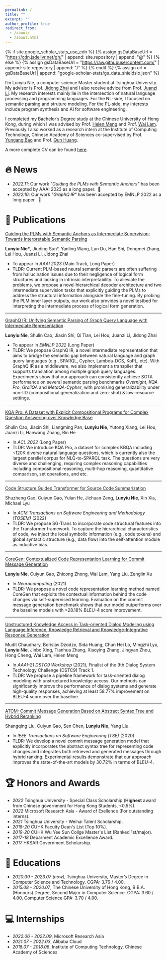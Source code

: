 ```yaml
---
permalink: /
title: ""
excerpt: ""
author_profile: true
redirect_from: 
  - /about/
  - /about.html
---
```


{% if site.google_scholar_stats_use_cdn %}
{% assign gsDataBaseUrl = "https://cdn.jsdelivr.net/gh/" | append: site.repository | append: "@" %}
{% else %}
{% assign gsDataBaseUrl = "https://raw.githubusercontent.com/" | append: site.repository | append: "/" %}
{% endif %}
{% assign url = gsDataBaseUrl | append: "google-scholar-stats/gs_data_shieldsio.json" %}

<span class='anchor' id='about-me'></span>

I’m Lunyiu Nie, a computer science Master student at Tsinghua University. My advisor is Prof. [Jidong Zhai](https://pacman.cs.tsinghua.edu.cn/~zjd/) and I also receive advice from Prof. [Juanzi Li](http://keg.cs.tsinghua.edu.cn/persons/ljz/). My research interests mainly lie in the intersection of natural language processing and programming languages. For the NL-side, I focused on semantic parsing and struture modeling. For the PL-side, my interests include program synthesis and AI for software engineering.

I completed my Bachelor’s Degree study at the Chinese University of Hong Kong, during which I was advised by Prof. [Helen Meng](https://www.se.cuhk.edu.hk/people/academic-staff/prof-meng-mei-ling-helen/) and Prof. [Wai Lam](http://www1.se.cuhk.edu.hk/~textmine/). Previously I also worked as a research intern at the Institute of Computing Technology, Chinese Academy of Sciences co-supervised by Prof. [Yungang Bao](http://acs.ict.ac.cn/baoyg/) and Prof. [Qun Huang](https://huangqundl.github.io/).

A more complete CV can be found [here](CV.pdf).


# 🔥 News
- *2022.11*: Our work _"Guiding the PLMs with Semantic Anchors"_ has been accepted by AAAI 2023 as a long paper. &nbsp;🎉 
- *2022.10*: Our work _"GraphQ IR"_ has been accepted by EMNLP 2022 as a long paper. &nbsp;🎉 
 

# 📝 Publications 
[Guiding the PLMs with Semantic Anchors as Intermediate Supervision: Towards Interpretable Semantic Parsing](https://arxiv.org/abs/2210.01425/)

**Lunyiu Nie\***, Jiuding Sun\*, Yanling Wang, Lun Du, Han Shi, Dongmei Zhang, Lei Hou, Juanzi Li, Jidong Zhai  
- To appear in _AAAI 2023_ (Main Track, Long Paper)
- TLDR: Current PLM-based neural semantic parsers are often suffering from hallucination issues due to their negligence of logical form structures and lacking in intrinsic interpretability. To alleviate the problems, we propose a novel hierarchical decoder architecture and two intermediate supervision tasks that explicitly guiding the PLMs to address the structural information alongside the fine-tuning. By probing the PLM inner layer outputs, our work also provides a novel testbed for interpreting the intermediate process of logical form generation.

------
[GraphQ IR: Unifying Semantic Parsing of Graph Query Language with Intermediate Representation](papers/GraphQ_IR.pdf)

**Lunyiu Nie**, Shulin Cao, Jiaxin Shi, Qi Tian, Lei Hou, Juanzi Li, Jidong Zhai

- To appear in _EMNLP 2022_ (Long Paper)
- TLDR: We propose GraphQ IR, a novel intermediate representation that aims to bridge the semantic gap between natural language and graph query languages (e.g., SPARQL, Cypher, Lambda-DCS, KoPL, etc). With GraphQ IR as a middleware, we also implement a transpiler that supports translation among multiple graph query languages. Experiments show that our approach can consistently achieve SOTA performance on several semantic parsing benchmarks *Overnight*, *KQA Pro*, *GrailQA* and *MetaQA-Cypher*, with promising generalizability under non-IID (compositional generalization and zero-shot) & low-resource settings. 

------
[KQA Pro: A Dataset with Explicit Compositional Programs for Complex Question Answering over Knowledge Base](https://aclanthology.org/2022.acl-long.422/)

Shulin Cao, Jiaxin Shi, Liangming Pan, **Lunyiu Nie**, Yutong Xiang, Lei Hou, Juanzi Li, Hanwang Zhang, Bin He

- In _ACL 2022_ (Long Paper)
- TLDR: We introduce KQA Pro, a dataset for complex KBQA including ~120K diverse natural language questions, which is currently also the largest parellel corpus for NLQ-to-SPARQL task. The questions are very diverse and challenging, requiring complex reasoning capabilities including compositional reasoning, multi-hop reasoning, quantitative comparison, set operations, and etc.

------
[Code Structure Guided Transformer for Source Code Summarization](https://dl.acm.org/doi/10.1145/3522674)

Shuzheng Gao, Cuiyun Gao, Yulan He, Jichuan Zeng, **Lunyiu Nie**, Xin Xia, Michael Lyu

- In _ACM Transactions on Software Engineering and Methodology (TOSEM)_ (2022)
- TLDR: We propose SG-Trans to incorporate code structural features into the Transformer framework. To capture the hierarchical characteristics of code, we inject the local symbolic information (e.g., code tokens) and global syntactic structure (e.g., data flow) into the self-attention module as inductive bias. 

------
[CoreGen: Contextualized Code Representation Learning for Commit Message Generation](https://doi.org/10.1016/j.neucom.2021.05.039)

**Lunyiu Nie**, Cuiyun Gao, Zhicong Zhong, Wai Lam, Yang Liu, Zenglin Xu

- In *Neurocomputing* (2021)
- TLDR: We propose a novel code representation learning method named CoreGen that exploits the contextual information behind the code changes via self-supervised learning. Evaluation on the commit message generation benchmark shows that our model outperforms over the baseline models with >28.18% BLEU-4 score improvement.

------
[Unstructured Knowledge Access in Task-oriented Dialog Modeling using Language Inference, Knowledge Retrieval and Knowledge-Integrative Response Generation](https://arxiv.org/abs/2101.06066)

Mudit Chaudhary, Borislav Dzodzo, Sida Huang, Chun Hei Lo, Mingzhi Lyu, **Lunyiu Nie**, Jinbo Xing, Tianhua Zhang, Xiaoying Zhang, Jingyan Zhou, Hong Cheng, Wai Lam, Helen Meng

- In *AAAI-21 DSTC9 Workshop* (2021), Finalist of the 9th Dialog System Technology Challenge (DSTC9) Track 1.
- TLDR: We propose a pipeline framework for task-oriented dialog modeling with unstructured knowledge access. Our methods can significantly improve the performance of dialog systems and generate high-quality responses, achieving at least 58.77% improvement on BLEU-4 score over the baseline.

------
[ATOM: Commit Message Generation Based on Abstract Syntax Tree and Hybrid Reranking](https://doi.org/10.1109/TSE.2020.3038681)

Shangqing Liu, Cuiyun Gao, Sen Chen, **Lunyiu Nie**, Yang Liu.

- In *IEEE Transactions on Software Engineering (TSE)* (2020)
- TLDR: We develop a novel commit message generation model that explicitly incorporates the abstract syntax tree for representing code changes and integrates both retrieved and generated messages through hybrid ranking. Experimental results demonstrate that our approach improves the state-of-the-art models by 30.72% in terms of BLEU-4.


# 🏆 Honors and Awards
- *2022*    Tsinghua University - Special Class Scholarship (**Highest** award from Chinese government for Hong Kong Students, <0.5%).
- *2022*    Microsoft Research Asia - Award of Exellence (For outstanding interns).
- *2021*    Tsinghua University - Weihai Talent Scholarship. 
- *2018-20* CUHK Faculty Dean's List (Top 10%).
- *2019-20* CUHK Wu Yee Sun Collge Master's List (Ranked 1st/major).
- *2017-18* Deparment Academic Excellence Award.
- *2017*    HKSAR Government Scholarship.

# 📖 Educations
- *2020.09 - 2023.07 (now)*, Tsinghua University, Master’s Degree in Computer Science and Technology. CGPA: 3.76 / 4.00. 
- *2015.08 - 2020.07*, The Chinese University of Hong Kong, B.B.A. (Honours) Degree, Second Major in Computer Science. CGPA: 3.60 / 4.00, Computer Science GPA: 3.70 / 4.00.

# 💻 Internships
- *2022.06 - 2022.09*, Microsoft Research Asia
- *2021.07 - 2022.03*, Alibaba Cloud
- *2018.07 - 2018.08*, Institute of Computing Technology, Chinese Academy of Sciences
